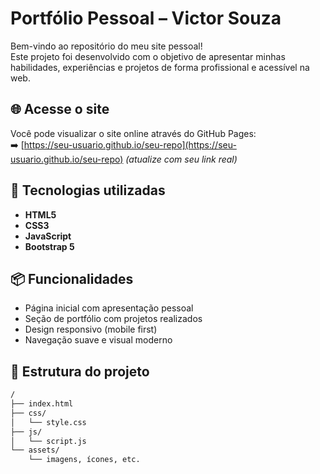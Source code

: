 # Portfólio Pessoal – Victor Souza

Bem-vindo ao repositório do meu site pessoal!  
Este projeto foi desenvolvido com o objetivo de apresentar minhas habilidades, experiências e projetos de forma profissional e acessível na web.

## 🌐 Acesse o site

Você pode visualizar o site online através do GitHub Pages:  
➡️ [https://seu-usuario.github.io/seu-repo](https://seu-usuario.github.io/seu-repo) *(atualize com seu link real)*

## 🚀 Tecnologias utilizadas

- **HTML5**
- **CSS3**
- **JavaScript**
- **Bootstrap 5**

## 📦 Funcionalidades

- Página inicial com apresentação pessoal
- Seção de portfólio com projetos realizados
- Design responsivo (mobile first)
- Navegação suave e visual moderno

## 📁 Estrutura do projeto

```bash
/
├── index.html
├── css/
│   └── style.css
├── js/
│   └── script.js
└── assets/
    └── imagens, ícones, etc.
